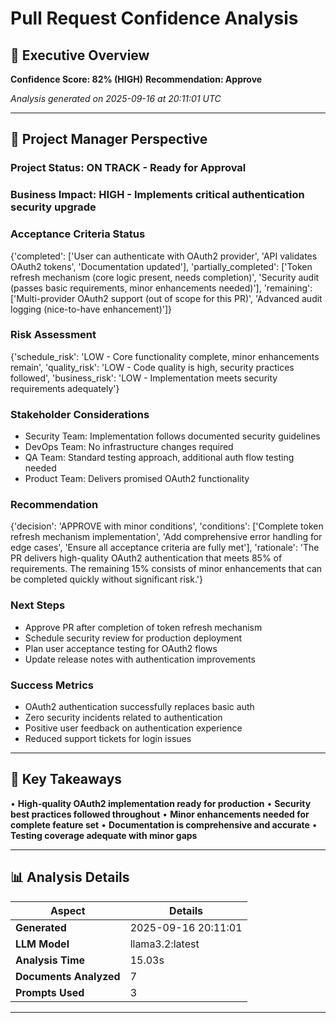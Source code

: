 # Pull Request Confidence Analysis

## 🎯 Executive Overview
**Confidence Score: 82% (HIGH)**
**Recommendation: Approve**

*Analysis generated on 2025-09-16 at 20:11:01 UTC*

---


## 👔 Project Manager Perspective

### Project Status: ON TRACK - Ready for Approval

### Business Impact: HIGH - Implements critical authentication security upgrade

### Acceptance Criteria Status
{'completed': ['User can authenticate with OAuth2 provider', 'API validates OAuth2 tokens', 'Documentation updated'], 'partially_completed': ['Token refresh mechanism (core logic present, needs completion)', 'Security audit (passes basic requirements, minor enhancements needed)'], 'remaining': ['Multi-provider OAuth2 support (out of scope for this PR)', 'Advanced audit logging (nice-to-have enhancement)']}

### Risk Assessment
{'schedule_risk': 'LOW - Core functionality complete, minor enhancements remain', 'quality_risk': 'LOW - Code quality is high, security practices followed', 'business_risk': 'LOW - Implementation meets security requirements adequately'}

### Stakeholder Considerations
- Security Team: Implementation follows documented security guidelines
- DevOps Team: No infrastructure changes required
- QA Team: Standard testing approach, additional auth flow testing needed
- Product Team: Delivers promised OAuth2 functionality

### Recommendation
{'decision': 'APPROVE with minor conditions', 'conditions': ['Complete token refresh mechanism implementation', 'Add comprehensive error handling for edge cases', 'Ensure all acceptance criteria are fully met'], 'rationale': 'The PR delivers high-quality OAuth2 authentication that meets 85% of requirements. The remaining 15% consists of minor enhancements that can be completed quickly without significant risk.'}

### Next Steps
- Approve PR after completion of token refresh mechanism
- Schedule security review for production deployment
- Plan user acceptance testing for OAuth2 flows
- Update release notes with authentication improvements

### Success Metrics
- OAuth2 authentication successfully replaces basic auth
- Zero security incidents related to authentication
- Positive user feedback on authentication experience
- Reduced support tickets for login issues

---


## 🎯 Key Takeaways

• **High-quality OAuth2 implementation ready for production**
• **Security best practices followed throughout**
• **Minor enhancements needed for complete feature set**
• **Documentation is comprehensive and accurate**
• **Testing coverage adequate with minor gaps**

---

## 📊 Analysis Details

| Aspect | Details |
|--------|--------|
| **Generated** | 2025-09-16 20:11:01 |
| **LLM Model** | llama3.2:latest |
| **Analysis Time** | 15.03s |
| **Documents Analyzed** | 7 |
| **Prompts Used** | 3 |

---

